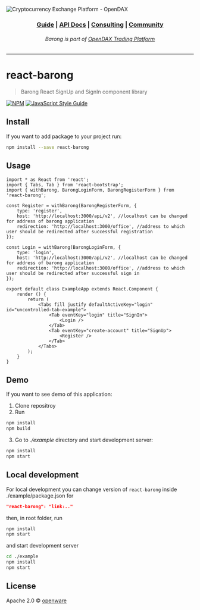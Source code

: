 ![Cryptocurrency Exchange Platform - OpenDAX](https://github.com/openware/meta/raw/main/images/github_opendax.png)

<h3 align="center">
<a href="https://www.openware.com/sdk">Guide</a> <span>&vert;</span>
<a href="https://www.openware.com/sdk/api.html">API Docs</a> <span>&vert;</span>
<a href="https://www.openware.com/">Consulting</a> <span>&vert;</span>
<a href="https://t.me/peatio">Community</a>
</h3>
<h6 align="center">Barong is part of <a href="https://github.com/openware/opendax">OpenDAX Trading Platform</a></h6>

---

# react-barong

> Barong React SignUp and SignIn component library

[![NPM](https://img.shields.io/npm/v/react-barong.svg)](https://www.npmjs.com/package/react-barong) [![JavaScript Style Guide](https://img.shields.io/badge/code_style-standard-brightgreen.svg)](https://standardjs.com)

## Install


If you want to add package to your project run:
```bash
npm install --save react-barong
```

## Usage

```tsx
import * as React from 'react';
import { Tabs, Tab } from 'react-bootstrap';
import { withBarong, BarongLoginForm, BarongRegisterForm } from 'react-barong';

const Register = withBarong(BarongRegisterForm, {
    type: 'register',
    host: 'http://localhost:3000/api/v2', //localhost can be changed for address of barong application
    redirection: 'http://localhost:3000/office', //address to which user should be redirected after successful registration
});

const Login = withBarong(BarongLoginForm, {
    type: 'login',
    host: 'http://localhost:3000/api/v2', //localhost can be changed for address of barong application
    redirection: 'http://localhost:3000/office', //address to which user should be redirected after successful sign in
});

export default class ExampleApp extends React.Component {
    render () {
        return (
            <Tabs fill justify defaultActiveKey="login" id="uncontrolled-tab-example">
                <Tab eventKey="login" title="SignIn">
                    <Login />
                </Tab>
                <Tab eventKey="create-account" title="SignUp">
                    <Register />
                </Tab>
            </Tabs>
        );
    }
}
```

## Demo

If you want to see demo of this application:

1. Clone repositroy
2. Run
```bash
npm install
npm build
```
3. Go to *./example* directory and start development server:
```bash
npm install
npm start
```

## Local development

For local development you can change version of `react-barong` inside ./example/package.json for
```json
"react-barong": "link:.."
```
then, in root folder, run

```bash 
npm install
npm start
```

and start development server
```bash
cd ./example
npm install
npm start
```


## License

Apache 2.0 © [openware](https://github.com/openware)
